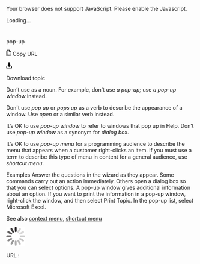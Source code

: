 Your browser does not support JavaScript. Please enable the Javascript.

Loading...

# 

pop-up

![Copy URL](pop-up_files/Copy.png)
Copy URL

![Download](pop-up_files/Download.png)

Download topic

Don’t use as a noun. For example, don't use *a pop-up;* use *a pop-up window* instead.

Don't use *pop up* or *pops up* as a verb to describe the appearance of a window. Use *open* or a similar verb instead. 

It’s OK to use *pop-up window* to refer to windows that pop up in Help. Don’t use *pop-up window* as a synonym for *dialog box*.

It’s OK to use
*pop-up menu* for a programming audience to describe the menu that appears when a customer right-clicks an item. If you must use a term to describe this type of menu in content for a general audience, use *shortcut menu*.

Examples
Answer the questions in the wizard as they appear. 
Some commands carry out an action immediately. Others open a dialog box so that you can select options. 
A pop-up window gives additional information about an option. 
If you want to print the information in a pop-up window, right-click the window, and then select Print Topic.
In the pop-up list, select Microsoft Excel.

See also [context menu](https://worldready.cloudapp.net/Styleguide/Read?id=2700&topicid=28829), [shortcut menu](https://worldready.cloudapp.net/Styleguide/Read?id=2700&topicid=28830)

![In progress](pop-up_files/activity-large.gif)

URL :
